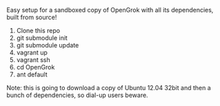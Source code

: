 Easy setup for a sandboxed copy of OpenGrok with all its dependencies, built from source!

1. Clone this repo
1. git submodule init
1. git submodule update
1. vagrant up
1. vagrant ssh
1. cd OpenGrok
1. ant default

Note: this is going to download a copy of Ubuntu 12.04 32bit and then a bunch of dependencies, so dial-up users beware.

